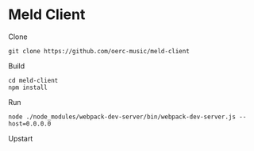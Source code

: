 # Meld Client

Clone
```
git clone https://github.com/oerc-music/meld-client
```

Build
```
cd meld-client
npm install
```

Run
```
node ./node_modules/webpack-dev-server/bin/webpack-dev-server.js --host=0.0.0.0
```

Upstart
